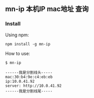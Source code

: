## mn-ip 本机IP mac地址 查询

### Install

Using npm:
```ssh
npm install -g mn-ip
```
How to use:

```ssh
$ mn-ip

------我是分割线头-----
mac:30:b4:9e:c4:eb:eb
ip:10.0.41.92
server: http://10.0.41.92
------我是分割线尾-----

```

